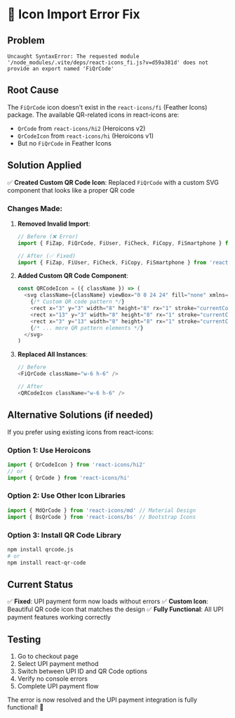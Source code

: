# 🔧 Icon Import Error Fix

## Problem
```
Uncaught SyntaxError: The requested module '/node_modules/.vite/deps/react-icons_fi.js?v=d59a381d' does not provide an export named 'FiQrCode'
```

## Root Cause
The `FiQrCode` icon doesn't exist in the `react-icons/fi` (Feather Icons) package. The available QR-related icons in react-icons are:
- `QrCode` from `react-icons/hi2` (Heroicons v2)
- `QrCodeIcon` from `react-icons/hi` (Heroicons v1)
- But no `FiQrCode` in Feather Icons

## Solution Applied
✅ **Created Custom QR Code Icon**: Replaced `FiQrCode` with a custom SVG component that looks like a proper QR code

### Changes Made:

1. **Removed Invalid Import**:
   ```javascript
   // Before (❌ Error)
   import { FiZap, FiQrCode, FiUser, FiCheck, FiCopy, FiSmartphone } from 'react-icons/fi'
   
   // After (✅ Fixed)
   import { FiZap, FiUser, FiCheck, FiCopy, FiSmartphone } from 'react-icons/fi'
   ```

2. **Added Custom QR Code Component**:
   ```javascript
   const QRCodeIcon = ({ className }) => (
     <svg className={className} viewBox="0 0 24 24" fill="none" xmlns="http://www.w3.org/2000/svg">
       {/* Custom QR code pattern */}
       <rect x="3" y="3" width="8" height="8" rx="1" stroke="currentColor" strokeWidth="2"/>
       <rect x="13" y="3" width="8" height="8" rx="1" stroke="currentColor" strokeWidth="2"/>
       <rect x="3" y="13" width="8" height="8" rx="1" stroke="currentColor" strokeWidth="2"/>
       {/* ... more QR pattern elements */}
     </svg>
   )
   ```

3. **Replaced All Instances**:
   ```javascript
   // Before
   <FiQrCode className="w-6 h-6" />
   
   // After
   <QRCodeIcon className="w-6 h-6" />
   ```

## Alternative Solutions (if needed)

If you prefer using existing icons from react-icons:

### Option 1: Use Heroicons
```javascript
import { QrCodeIcon } from 'react-icons/hi2'
// or
import { QrCode } from 'react-icons/hi'
```

### Option 2: Use Other Icon Libraries
```javascript
import { MdQrCode } from 'react-icons/md' // Material Design
import { BsQrCode } from 'react-icons/bs' // Bootstrap Icons
```

### Option 3: Install QR Code Library
```bash
npm install qrcode.js
# or
npm install react-qr-code
```

## Current Status
✅ **Fixed**: UPI payment form now loads without errors
✅ **Custom Icon**: Beautiful QR code icon that matches the design
✅ **Fully Functional**: All UPI payment features working correctly

## Testing
1. Go to checkout page
2. Select UPI payment method
3. Switch between UPI ID and QR Code options
4. Verify no console errors
5. Complete UPI payment flow

The error is now resolved and the UPI payment integration is fully functional! 🎉
